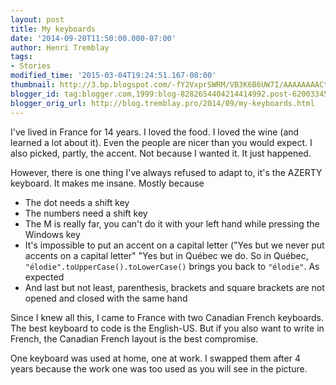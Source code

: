 ```yaml
---
layout: post
title: My keyboards
date: '2014-09-20T11:50:00.000-07:00'
author: Henri Tremblay
tags:
- Stories
modified_time: '2015-03-04T19:24:51.167-08:00'
thumbnail: http://3.bp.blogspot.com/-fY2VxprSWRM/VB3K6B6UW7I/AAAAAAAACtw/_WQQwYuMRQo/s72-c/IMAG0139.jpg
blogger_id: tag:blogger.com,1999:blog-8282654404214414992.post-6200334583868181768
blogger_orig_url: http://blog.tremblay.pro/2014/09/my-keyboards.html
---
```


I've lived in France for 14 years. I loved the food. I loved the wine (and learned a lot about it). Even the people are 
nicer than you would expect. I also picked, partly, the accent. Not because I wanted it. It just happened.

However, there is one thing I've always refused to adapt to, it's the AZERTY keyboard. It makes me insane. Mostly because

* The dot needs a shift key
* The numbers need a shift key
* The M is really far, you can't do it with your left hand while pressing the Windows key
* It's impossible to put an accent on a capital letter ("Yes but we never put accents on a capital letter" "Yes but in 
  Québec we do. So in Québec, `"élodie".toUpperCase().toLowerCase()` brings you back to `"élodie"`. As expected
* And last but not least, parenthesis, brackets and square brackets are not opened and closed with the same hand

Since I knew all this, I came to France with two Canadian French keyboards. The best keyboard to code is the English-US. 
But if you also want to write in French, the Canadian French layout is the best compromise.

One keyboard was used at home, one at work. I swapped them after 4 years because the work one was too used as you will see
in the picture.

<a href="{{site.baseurl}}public/images{{page.url}}keyboard.jpg">
  <img src="{{site.baseurl}}public/images{{page.url}}keyboard.jpg" alt="Keyboard/>
</a>

Both are now in the same state. After 7 years I bought two new ones. Sadly, the quality was not the same. The keys were 
too harsh to press. So I've replaced my work keyboard with a Logitech K800. At home, I'm typing on my laptop.

I took the picture by nostalgia before coming back to Montreal and leaving the two well-used keyboards behind.
